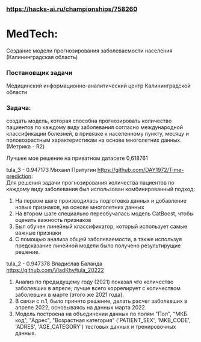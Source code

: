 ### https://hacks-ai.ru/championships/758260
# MedTech:
Создание модели прогнозирования заболеваемости населения (Калининградская область)

### Постановщик задачи
Медицинский информационно-аналитический центр Калининградской области

### Задача:
создать модель, которая способна прогнозировать количество пациентов по каждому виду заболевания согласно международной классификации болезней, в привязке к населенному пункту, месяцу и половозрастным характеристикам на основе многолетних данных. (Метрика - R2)

Лучшее мое решение на приватном датасете 0,618761

tula_3 - 0.947173 Михаил Притугин https://github.com/DAY1972/Time-prediction:  
Для решения задачи прогнозирования количества пациентов по каждому виду заболевания был использован комбинированный подход:
1) На первом шаге производилась подготовка данных и добавление новых признаков, на основе многолетних данных
2) На втором шаге специально переобучалась модель CatBoost, чтобы оценить важность признаков
3) Был обучен линейный классификатор, который использует самые важные признаки
4) С помощью анализа общей заболеваемости, а также используя предсказание линейной модели было получено результирущие решение.

tula_2 - 0.947378 Владислав Баланда https://github.com/VladKhv/tula_20222
1. Анализ по предыдущему году (2021) показал что количество заболевших в апреле, лучше всего коррелирует с количеством заболевших в марте (этого же 2021 года).
2. В связи с п.1, было принято решение, делать расчет заболевших в апреле 2022, основываясь на данных марта 2022.  
4. Модель построена на объединении данных по полям "Пол", "МКБ код", "Адрес", "Возрастная категория" ('PATIENT_SEX', 'MKB_CODE', 'ADRES', 'AGE_CATEGORY') тестовых данных и тренировочных данных.  

